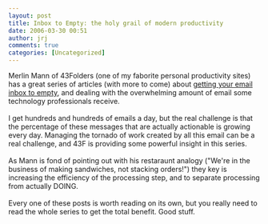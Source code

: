 ```yaml
---
layout: post
title: Inbox to Empty: the holy grail of modern productivity
date: 2006-03-30 00:51
author: jrj
comments: true
categories: [Uncategorized]
---
```

<div>Merlin Mann of 43Folders (one of my faborite personal productivity sites) has a great series of articles (with more to come) about <a href="http://www.43folders.com/izero">getting your email inbox to empty</a>, and dealing with the overwhelming amount of email some technology professionals receive.</div>
&nbsp;
<div>I get hundreds and hundreds of emails a day, but the real challenge is that the percentage of these messages that are actually actionable is growing every day. Managing the tornado of work created by all this email can be a real challenge, and 43F is providing some powerful insight in this series.</div>
&nbsp;
<div>As Mann is fond of pointing out with his restaraunt analogy ("We're in the business of making sandwiches, not stacking orders!") they key is increasing the efficiency of the processing step, and to separate processing from actually DOING.</div>
&nbsp;
<div>Every one of these posts is worth reading on its own, but you really need to read the whole series to get the total benefit. Good stuff.</div>
